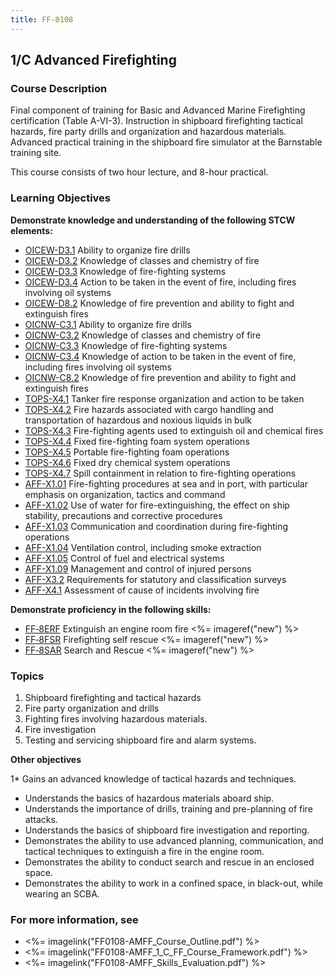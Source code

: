```yaml
---
title: FF-0108
---
```


## 1/C Advanced Firefighting 

### Course Description

Final component of training for Basic and Advanced Marine Firefighting certification (Table A-VI-3). Instruction in shipboard firefighting tactical hazards, fire party drills and organization and hazardous materials. Advanced practical training in the shipboard fire simulator at the Barnstable training site.

This course consists of two hour lecture, and 8-hour practical.


### Learning Objectives

**Demonstrate knowledge and understanding of the following STCW elements:**

* [OICEW-D3.1](31#OICEW-D3\.1) Ability to organize fire drills
* [OICEW-D3.2](31#OICEW-D3\.2) Knowledge of classes and chemistry of fire
* [OICEW-D3.3](31#OICEW-D3\.3) Knowledge of fire-fighting systems
* [OICEW-D3.4](31#OICEW-D3\.4) Action to be taken in the event of fire, including fires involving oil systems
* [OICEW-D8.2](31#OICEW-D8\.2) Knowledge of fire prevention and ability to fight and extinguish fires
* [OICNW-C3.1](21#OICNW-C3\.1) Ability to organize fire drills
* [OICNW-C3.2](21#OICNW-C3\.2) Knowledge of classes and chemistry of fire
* [OICNW-C3.3](21#OICNW-C3\.3) Knowledge of fire-fighting systems
* [OICNW-C3.4](21#OICNW-C3\.4) Knowledge of action to be taken in the event of fire, including fires involving oil systems
* [OICNW-C8.2](21#OICNW-C8\.2) Knowledge of fire prevention and ability to fight and extinguish fires
* [TOPS-X4.1](5111#TOPS-X4\.1) Tanker fire response organization and action to be taken
* [TOPS-X4.2](5111#TOPS-X4\.2) Fire hazards associated with cargo handling and transportation of hazardous and noxious liquids in bulk
* [TOPS-X4.3](5111#TOPS-X4\.3) Fire-fighting agents used to extinguish oil and chemical fires
* [TOPS-X4.4](5111#TOPS-X4\.4) Fixed fire-fighting foam system operations
* [TOPS-X4.5](5111#TOPS-X4\.5) Portable fire-fighting foam operations
* [TOPS-X4.6](5111#TOPS-X4\.6) Fixed dry chemical system operations
* [TOPS-X4.7](5111#TOPS-X4\.7) Spill containment in relation to fire-fighting operations
* [AFF-X1.01](63#AFF-X1\.01) Fire-fighting procedures at sea and in port, with particular emphasis on organization, tactics and command
* [AFF-X1.02](63#AFF-X1\.02) Use of water for fire-extinguishing, the effect on ship stability, precautions and corrective procedures
* [AFF-X1.03](63#AFF-X1\.03) Communication and coordination during fire-fighting operations
* [AFF-X1.04](63#AFF-X1\.04) Ventilation control, including smoke extraction
* [AFF-X1.05](63#AFF-X1\.05) Control of fuel and electrical systems
* [AFF-X1.09](63#AFF-X1\.09) Management and control of injured persons
* [AFF-X3.2](63#AFF-X3\.2) Requirements for statutory and classification surveys
* [AFF-X4.1](63#AFF-X4\.1) Assessment of cause of incidents involving fire

**Demonstrate proficiency in the following skills:**

* [FF‑8ERF](FF-8ERF) Extinguish an engine room fire <%= imageref("new") %>
* [FF‑8FSR](FF-8FSR) Firefighting self rescue <%= imageref("new") %>
* [FF‑8SAR](FF-8SAR) Search and Rescue <%= imageref("new") %>

### Topics

1.	Shipboard firefighting and tactical hazards
2.	Fire party organization and drills 
3.	Fighting fires involving hazardous materials. 
4.	Fire investigation
5.	Testing and servicing shipboard fire and alarm systems.



**Other objectives**


1*	Gains an advanced knowledge of tactical hazards and techniques.
*	Understands the basics of hazardous materials aboard ship.
*	Understands the importance of drills, training and pre-planning of fire attacks.
*	Understands the basics of shipboard fire investigation and reporting.
*	Demonstrates the ability to use advanced planning, communication, and tactical techniques to extinguish a fire in the engine room.
*	Demonstrates the ability to conduct search and rescue in an enclosed space.
*	Demonstrates the ability to work in a confined space, in black-out, while wearing an SCBA.

### For more information, see 

* <%= imagelink("FF0108-AMFF_Course_Outline.pdf") %> 
* <%= imagelink("FF0108-AMFF_1_C_FF_Course_Framework.pdf") %> 
* <%= imagelink("FF0108-AMFF_Skills_Evaluation.pdf") %> 



